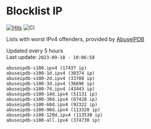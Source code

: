 # Blocklist IP

[![Hits](https://hits.seeyoufarm.com/api/count/incr/badge.svg?url=https%3A%2F%2Fgithub.com%2Fborestad%2Fblocklist-ip%2F&count_bg=%2379C83D&title_bg=%23555555&icon=&icon_color=%23E7E7E7&title=hits&edge_flat=false)](https://hits.seeyoufarm.com)  ![CI](https://img.shields.io/github/workflow/status/borestad/blocklist-ip/CI?style=flat-square)

Lists with worst IPv4 offenders, provided by [AbuseIPDB](https://www.abuseipdb.com/)

<!-- FOOTER-PLACEHOLDER -->
Updated every 5 hours<br>
Last update: `2023-09-18 - 10:06:58`
```
abuseipdb-s100.ipv4 (17437 ip)
abuseipdb-s100-1d.ipv4 (30374 ip)
abuseipdb-s100-2d.ipv4 (33708 ip)
abuseipdb-s100-3d.ipv4 (36696 ip)
abuseipdb-s100-7d.ipv4 (43443 ip)
abuseipdb-s100-14d.ipv4 (51131 ip)
abuseipdb-s100-30d.ipv4 (67428 ip)
abuseipdb-s100-60d.ipv4 (92322 ip)
abuseipdb-s100-90d.ipv4 (113320 ip)
abuseipdb-s100-120d.ipv4 (113530 ip)
abuseipdb-s100-all.ipv4 (374730 ip)
```
